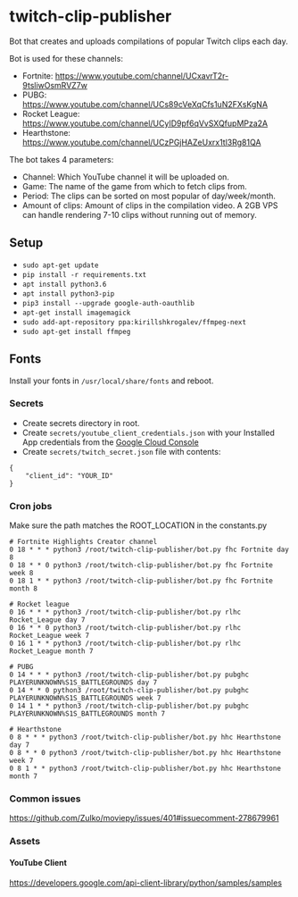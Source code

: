 # twitch-clip-publisher
Bot that creates and uploads compilations of popular Twitch clips each day.

Bot is used for these channels: 
- Fortnite: https://www.youtube.com/channel/UCxavrT2r-9tsliwOsmRVZ7w
- PUBG: https://www.youtube.com/channel/UCs89cVeXqCfs1uN2FXsKgNA
- Rocket League: https://www.youtube.com/channel/UCyID9pf6qVvSXQfupMPza2A
- Hearthstone: https://www.youtube.com/channel/UCzPGjHAZeUxrx1tl3Rg81QA

The bot takes 4 parameters:
- Channel: Which YouTube channel it will be uploaded on.
- Game: The name of the game from which to fetch clips from.
- Period: The clips can be sorted on most popular of day/week/month.
- Amount of clips: Amount of clips in the compilation video. A 2GB VPS can handle rendering 7-10 clips without running out of memory.

## Setup

- ```sudo apt-get update```
- ```pip install -r requirements.txt```
- ```apt install python3.6```
- ```apt install python3-pip```
- ```pip3 install --upgrade google-auth-oauthlib```
- ```apt-get install imagemagick```
- ```sudo add-apt-repository ppa:kirillshkrogalev/ffmpeg-next```
- ```sudo apt-get install ffmpeg```

## Fonts
Install your fonts in `/usr/local/share/fonts` and reboot.

### Secrets

- Create secrets directory in root.
- Create `secrets/youtube_client_credentials.json` with your Installed App credentials from the [Google Cloud Console](https://console.cloud.google.com/apis/credentials)
- Create `secrets/twitch_secret.json` file with contents:
```
{
    "client_id": "YOUR_ID"
}
``` 

### Cron jobs
Make sure the path matches the ROOT_LOCATION in the constants.py
```
# Fortnite Highlights Creator channel
0 18 * * * python3 /root/twitch-clip-publisher/bot.py fhc Fortnite day 8
0 18 * * 0 python3 /root/twitch-clip-publisher/bot.py fhc Fortnite week 8
0 18 1 * * python3 /root/twitch-clip-publisher/bot.py fhc Fortnite month 8

# Rocket league
0 16 * * * python3 /root/twitch-clip-publisher/bot.py rlhc Rocket_League day 7
0 16 * * 0 python3 /root/twitch-clip-publisher/bot.py rlhc Rocket_League week 7
0 16 1 * * python3 /root/twitch-clip-publisher/bot.py rlhc Rocket_League month 7

# PUBG
0 14 * * * python3 /root/twitch-clip-publisher/bot.py pubghc PLAYERUNKNOWN%S1S_BATTLEGROUNDS day 7
0 14 * * 0 python3 /root/twitch-clip-publisher/bot.py pubghc PLAYERUNKNOWN%S1S_BATTLEGROUNDS week 7
0 14 1 * * python3 /root/twitch-clip-publisher/bot.py pubghc PLAYERUNKNOWN%S1S_BATTLEGROUNDS month 7

# Hearthstone
0 8 * * * python3 /root/twitch-clip-publisher/bot.py hhc Hearthstone day 7
0 8 * * 0 python3 /root/twitch-clip-publisher/bot.py hhc Hearthstone week 7
0 8 1 * * python3 /root/twitch-clip-publisher/bot.py hhc Hearthstone month 7
```

### Common issues
https://github.com/Zulko/moviepy/issues/401#issuecomment-278679961

### Assets
#### YouTube Client
https://developers.google.com/api-client-library/python/samples/samples